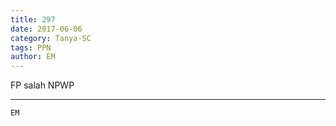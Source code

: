 ```yaml
---
title: 297
date: 2017-06-06
category: Tanya-SC
tags: PPN
author: EM
---
```


FP salah NPWP

---



`EM`
